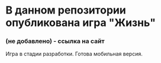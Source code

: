 # В данном репозитории опубликована игра "Жизнь"
### (не добавлено) - ссылка на сайт
Игра в стадии разработки. Готова мобильная версия.